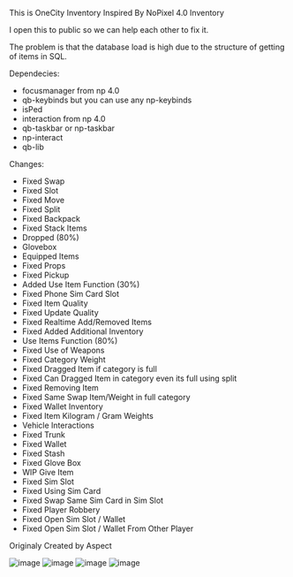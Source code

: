 This is OneCity Inventory Inspired By NoPixel 4.0 Inventory

I open this to public so we can help each other to fix it.

The problem is that the database load is high due to the structure of getting of items in SQL.

Dependecies:
- focusmanager from np 4.0
- qb-keybinds but you can use any np-keybinds
- isPed
- interaction from np 4.0
- qb-taskbar or np-taskbar
- np-interact
- qb-lib

Changes:
- Fixed Swap
- Fixed Slot
- Fixed Move
- Fixed Split
- Fixed Backpack
- Fixed Stack Items
- Dropped (80%)
- Glovebox
- Equipped Items
- Fixed Props
- Fixed Pickup
- Added Use Item Function (30%)
- Fixed Phone Sim Card Slot
- Fixed Item Quality
- Fixed Update Quality
- Fixed Realtime Add/Removed Items
- Fixed Added Additional Inventory
- Use Items Function (80%)
- Fixed Use of Weapons
- Fixed Category Weight
- Fixed Dragged Item if category is full
- Fixed Can Dragged Item in category even its full using split
- Fixed Removing Item
- Fixed Same Swap Item/Weight in full category
- Fixed Wallet Inventory
- Fixed Item Kilogram / Gram Weights
- Vehicle Interactions
- Fixed Trunk
- Fixed Wallet
- Fixed Stash
- Fixed Glove Box
- WIP Give Item
- Fixed Sim Slot
- Fixed Using Sim Card
- Fixed Swap Same Sim Card in Sim Slot
- Fixed Player Robbery
- Fixed Open Sim Slot / Wallet
- Fixed Open Sim Slot / Wallet From Other Player

Originaly Created by Aspect

![image](https://github.com/whitewingz2017/oc-inventory/assets/33622236/f746d977-f7d4-4637-bbb1-ad1d239ff9bc)
![image](https://github.com/whitewingz2017/oc-inventory/assets/33622236/d60269a0-9c78-4a83-b4d5-b9edbc872555)
![image](https://github.com/whitewingz2017/oc-inventory/assets/33622236/762883cb-7b7f-47e5-aab6-b3f8ce0a95ba)
![image](https://github.com/whitewingz2017/oc-inventory/assets/33622236/98a009bd-a23d-47d9-bc16-252ce76317e1)
